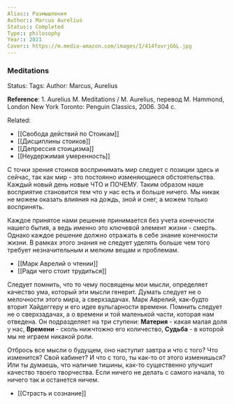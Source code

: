```yaml
---
Alias:: Размышления
Author:: Marcus Aurelius
Status:: Completed
Type:: philosophy
Year:: 2021
Cover:: https://m.media-amazon.com/images/I/414fovrjG6L.jpg
---
```

### Meditations
Status: 
Tags: 
Author: Marcus, Aurelius

**Reference**: 1. Aurelius M. Meditations / M. Aurelius, перевод M. Hammond, London New York Toronto: Penguin Classics, 2006. 304 c.

Related: 
- [[Свобода действий по Стоикам]]
- [[Дисциплины стоиков]]
- [[Депрессия стоицизма]]
- [[Неудержимая умеренность]]

С точки зрения стоиков воспринимать мир следует с позиции здесь и сейчас, так как мир - это постоянно изменяющиеся обстоятельства. Каждый новый день новые ЧТО и ПОЧЕМУ. Таким образом наше восприятие становится тем что у нас есть и больше ничего. Мы никак не можем оказать влияния на дождь, зной и снег, а можем только воспринять.

Каждое принятое нами решение принимается без учета конечности нашего бытия, а ведь именно это ключевой элемент жизни - смерть. Однако каждое решение должно отражать в себе знание конечности жизни.  В рамках этого знания не следует уделять больше чем того требует незначительным и мелким вещам и проблемам.

- [[Марк Аврелий о чтении]]
- [[Ради чего стоит трудиться]]

Следует помнить, что то чему посвящены мои мысли, определяет качество ума, который эти мысли генерит. Думать следует не о мелочности этого мира, а сверхзадачах.
Марк Аврелий, как-будто вторит Хайдеггеру и его идее вульгарности времени. Помнить следует не о сверхзадачах, а о времени и той маленькой части, которая нам отведена. Он подразделяет на три ступени: **Материя** - какая малая доля у нас, **Времени** - сколь нижчтожно его количество, **Судьба** - в которой мы не играем никакой роли.

Отбрось все мысли о будущем, оно наступит завтра и что с того? Что изменится? Свой кабинет? И что с того, ты как-то от этого изменишься? Или ты думаешь, что наличие тишины, как-то существенно улучшит качество твоего творчества. Если ничего не делать с самого начала, то ничего так и останется ничем.

- [[Страсть и сознание]]
